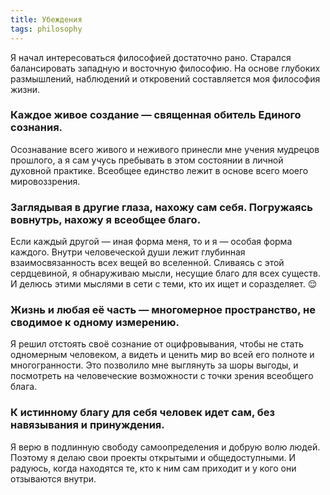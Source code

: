 ```yaml
---
title: Убеждения
tags: philosophy
---
```


Я начал интересоваться философией достаточно рано. Старался балансировать западную и восточную философию. На основе глубоких размышлений, наблюдений и откровений составляется моя философия жизни. 

### Каждое живое создание — священная обитель Единого сознания.

Осознавание всего живого и неживого принесли мне учения мудрецов прошлого, а я сам учусь пребывать в этом состоянии в личной духовной практике. Всеобщее единство лежит в основе всего моего мировоззрения.

### Заглядывая в другие глаза, нахожу сам себя. Погружаясь вовнутрь, нахожу я всеобщее благо. 

Если каждый другой — иная форма меня, то и я — особая форма каждого. Внутри человеческой души лежит глубинная взаимосвязанность всех вещей во вселенной. Сливаясь с этой сердцевиной, я обнаруживаю мысли, несущие благо для всех существ. И делюсь этими мыслями в сети с теми, кто их ищет и соразделяет. 😌

### Жизнь и любая её часть — многомерное пространство, не сводимое к одному измерению. 

Я решил отстоять своё сознание от оцифровывания, чтобы не стать одномерным человеком, а видеть и ценить мир во всей его полноте и многогранности. Это позволило мне выглянуть за шоры выгоды, и посмотреть на человеческие возможности с точки зрения всеобщего блага.

### К истинному благу для себя человек идет сам, без навязывания и принуждения. 

Я верю в подлинную свободу самоопределения и добрую волю людей. Поэтому я делаю свои проекты открытыми и общедоступными. И радуюсь, когда находятся те, кто к ним сам приходит и у кого они отзываются внутри. 


